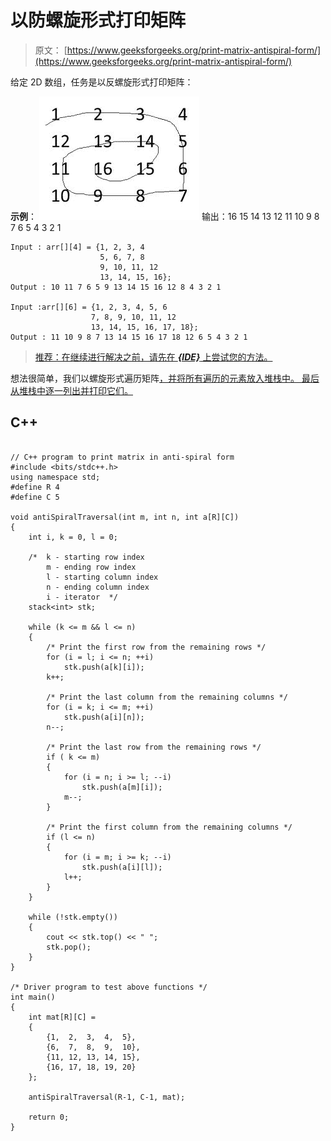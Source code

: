 # 以防螺旋形式打印矩阵

> 原文： [https://www.geeksforgeeks.org/print-matrix-antispiral-form/](https://www.geeksforgeeks.org/print-matrix-antispiral-form/)

给定 2D 数组，任务是以反螺旋形式打印矩阵：

**示例**：
[![spiral](img/efba9209671638c17348ccb8017fde31.png)](https://media.geeksforgeeks.org/wp-content/uploads/spiral1.jpg) 
输出：16 15 14 13 12 11 10 9 8 7 6 5 4 3 2 1

```
Input : arr[][4] = {1, 2, 3, 4
                    5, 6, 7, 8
                    9, 10, 11, 12
                    13, 14, 15, 16};
Output : 10 11 7 6 5 9 13 14 15 16 12 8 4 3 2 1

Input :arr[][6] = {1, 2, 3, 4, 5, 6
                  7, 8, 9, 10, 11, 12
                  13, 14, 15, 16, 17, 18};
Output : 11 10 9 8 7 13 14 15 16 17 18 12 6 5 4 3 2 1

```

> [推荐：在继续进行解决之前，请先在 ***{IDE}*** 上尝试您的方法。](https://ide.geeksforgeeks.org/)

想法很简单，我们以螺旋形式遍历矩阵[，并将所有遍历的元素放入堆栈中。 最后从堆栈中逐一列出并打印它们。](https://www.geeksforgeeks.org/print-a-given-matrix-in-spiral-form/) 

## C++ 

```

// C++ program to print matrix in anti-spiral form 
#include <bits/stdc++.h> 
using namespace std; 
#define R 4 
#define C 5 

void antiSpiralTraversal(int m, int n, int a[R][C]) 
{ 
    int i, k = 0, l = 0; 

    /*  k - starting row index 
        m - ending row index 
        l - starting column index 
        n - ending column index 
        i - iterator  */
    stack<int> stk; 

    while (k <= m && l <= n) 
    { 
        /* Print the first row from the remaining rows */
        for (i = l; i <= n; ++i) 
            stk.push(a[k][i]); 
        k++; 

        /* Print the last column from the remaining columns */
        for (i = k; i <= m; ++i) 
            stk.push(a[i][n]); 
        n--; 

        /* Print the last row from the remaining rows */
        if ( k <= m) 
        { 
            for (i = n; i >= l; --i) 
                stk.push(a[m][i]); 
            m--; 
        } 

        /* Print the first column from the remaining columns */
        if (l <= n) 
        { 
            for (i = m; i >= k; --i) 
                stk.push(a[i][l]); 
            l++; 
        } 
    } 

    while (!stk.empty()) 
    { 
        cout << stk.top() << " "; 
        stk.pop(); 
    } 
} 

/* Driver program to test above functions */
int main() 
{ 
    int mat[R][C] = 
    { 
        {1,  2,  3,  4,  5}, 
        {6,  7,  8,  9,  10}, 
        {11, 12, 13, 14, 15}, 
        {16, 17, 18, 19, 20} 
    }; 

    antiSpiralTraversal(R-1, C-1, mat); 

    return 0; 
} 

```
